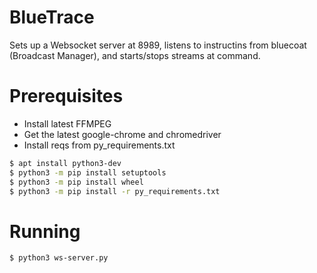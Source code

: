 # BlueTrace

Sets up a Websocket server at 8989, listens to instructins from bluecoat (Broadcast Manager), and starts/stops streams at command.

# Prerequisites 

* Install latest FFMPEG
* Get the latest google-chrome and chromedriver
* Install reqs from py_requirements.txt

```bash
$ apt install python3-dev
$ python3 -m pip install setuptools
$ python3 -m pip install wheel
$ python3 -m pip install -r py_requirements.txt
```

# Running
```bash
$ python3 ws-server.py
```
